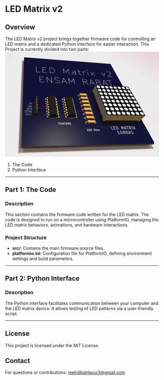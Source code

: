 # LED Matrix v2

## Overview
The LED Matrix v2 project brings together firmware code for controlling an LED matrix and a dedicated Python interface for easier interaction.
This Project is currently divided into two parts:
![LED Matrix Image](assets/Matrix%20pcb%20-%20edited.png)

1. The Code
2. Python Interface

---

## Part 1: The Code

### Description
This section contains the firmware code written for the LED matrix. The code is designed to run on a microcontroller using PlatformIO, managing the LED matrix behaviors, animations, and hardware interactions.

### Project Structure
- **src/**: Contains the main firmware source files.
- **platformio.ini**: Configuration file for PlatformIO, defining environment settings and build parameters.

---

## Part 2: Python Interface

### Description
The Python interface facilitates communication between your computer and the LED matrix device.
It allows testing of LED patterns via a user-friendly script.

---

## License
This project is licensed under the MIT License.

## Contact
For questions or contributions: mehdibahlaoui3@gmail.com
